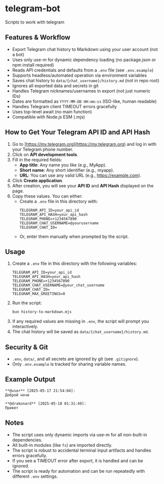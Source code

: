 # telegram-bot
Scripts to work with telegram

## Features & Workflow

- Export Telegram chat history to Markdown using your user account (not a bot)
- Uses only use-m for dynamic dependency loading (no package.json or npm install required)
- Reads API credentials and defaults from a `.env` file (see `.env.example`)
- Supports headless/automated operation via environment variables
- Saves chat history to `data/{chat_username}/history.md` (not in repo root)
- Ignores all exported data and secrets in git
- Handles Telegram nicknames/usernames in export (not just numeric IDs)
- Dates are formatted as `YYYY-MM-DD HH:mm:ss` (ISO-like, human readable)
- Handles Telegram client TIMEOUT errors gracefully
- Uses top-level await (no main function)
- Compatible with Node.js ESM (.mjs)

## How to Get Your Telegram API ID and API Hash

1. Go to [https://my.telegram.org](https://my.telegram.org) and log in with your Telegram phone number.
2. Click on **API development tools**.
3. Fill in the required fields:
   - **App title**: Any name you like (e.g., MyApp).
   - **Short name**: Any short identifier (e.g., myapp).
   - **URL**: You can use any valid URL (e.g., https://example.com).
4. Click **Create application**.
5. After creation, you will see your **API ID** and **API Hash** displayed on the page.
6. Copy these values. You can either:
   - Create a `.env` file in this directory with:
     ```
     TELEGRAM_API_ID=your_api_id
     TELEGRAM_API_HASH=your_api_hash
     TELEGRAM_PHONE=+1234567890
     TELEGRAM_CHAT_USERNAME=@yourusername
     TELEGRAM_CHAT_ID=
     ```
   - Or, enter them manually when prompted by the script.

## Usage

1. Create a `.env` file in this directory with the following variables:
   ```dotenv
   TELEGRAM_API_ID=your_api_id
   TELEGRAM_API_HASH=your_api_hash
   TELEGRAM_PHONE=+1234567890
   TELEGRAM_CHAT_USERNAME=@your_chat_username
   TELEGRAM_CHAT_ID=
   TELEGRAM_MAX_GREETINGS=0
   ```
2. Run the script:
   ```zsh
   bun history-to-markdown.mjs
   ```
3. If any required values are missing in `.env`, the script will prompt you interactively.
4. The chat history will be saved as `data/{chat_username}/history.md`.

## Security & Git

- `.env`, `data/`, and all secrets are ignored by git (see `.gitignore`).
- Only `.env.example` is tracked for sharing variable names.

## Example Output

```
**@user** [2025-05-17 21:54:04]:
Доброй ночи

**@drakonard** [2025-05-18 01:31:49]:
Привет
```

## Notes

- The script uses only dynamic imports via use-m for all non-built-in dependencies.
- All built-in modules (like `fs`) are imported directly.
- The script is robust to accidental terminal input artifacts and handles errors gracefully.
- If you see a TIMEOUT error after export, it is handled and can be ignored.
- The script is ready for automation and can be run repeatedly with different `.env` settings.
